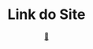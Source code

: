 <h1 align="center"><strong>Link do Site</strong></h1>
<div align="center">
   <a href="https://loooore.github.io/Local-de-Votacao/" target="_blank" rel="external">🔗</a>
</div>
